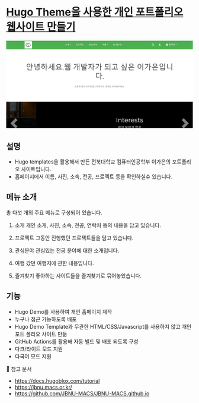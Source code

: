 # [Hugo Theme을 사용한 개인 포트폴리오 웹사이트 만들기](https://igaeun8.github.io/)

[![Screenshot](./preview.png)](https://hugoblox.com/hugo-themes/)

## 설명
- Hugo templates을 활용해서 만든 전북대학교 컴퓨터인공학부 이가은의 포트폴리오 사이트입니다.
- 홈페이지에서 이름, 사진, 소속, 전공, 프로젝트 등을 확인하실수 있습니다.

## 메뉴 소개
총 다섯 개의 주요 메뉴로 구성되어 있습니다.

1. 소개
개인 소개, 사진, 소속, 전공, 연락처 등의 내용을 담고 있습니다. 

2. 프로젝트
그동안 진행했던 프로젝트들을 담고 있습니다.

3. 관심분야
관심있는 전공 분야에 대한 소개입니다. 

4. 여행
갔던 여행지에 관한 내용입니다.

5. 즐겨찾기
좋아하는 사이트들을 즐겨찾기로 묶어놓았습니다.

## 기능
- Hugo Demo를 사용하여 개인 홈페이지 제작
- 누구나 접근 가능하도록 배포
- Hugo Demo Template과 무관한 HTML/CSS/Javascript를 사용하지 않고 개인 포트 폴리오 사이트 만듦
- GitHub Actions를 활용해 자동 빌드 및 배포 되도록 구성
- 다크/라이트 모드 지원
- 다국어 모드 지원

📖 참고 문서
- https://docs.hugoblox.com/tutorial
- https://jbnu.macs.or.kr/
- https://github.com/JBNU-MACS/JBNU-MACS.github.io
  
